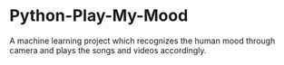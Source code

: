 # Python-Play-My-Mood
A machine learning project which recognizes the human mood through camera and plays the songs and videos accordingly.
